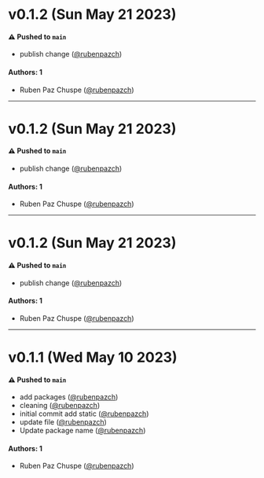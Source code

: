 # v0.1.2 (Sun May 21 2023)

#### ⚠️ Pushed to `main`

- publish change ([@rubenpazch](https://github.com/rubenpazch))

#### Authors: 1

- Ruben Paz Chuspe ([@rubenpazch](https://github.com/rubenpazch))

---

# v0.1.2 (Sun May 21 2023)

#### ⚠️ Pushed to `main`

- publish change ([@rubenpazch](https://github.com/rubenpazch))

#### Authors: 1

- Ruben Paz Chuspe ([@rubenpazch](https://github.com/rubenpazch))

---

# v0.1.2 (Sun May 21 2023)

#### ⚠️ Pushed to `main`

- publish change ([@rubenpazch](https://github.com/rubenpazch))

#### Authors: 1

- Ruben Paz Chuspe ([@rubenpazch](https://github.com/rubenpazch))

---

# v0.1.1 (Wed May 10 2023)

#### ⚠️ Pushed to `main`

- add packages ([@rubenpazch](https://github.com/rubenpazch))
- cleaning ([@rubenpazch](https://github.com/rubenpazch))
- initial commit add static ([@rubenpazch](https://github.com/rubenpazch))
- update file ([@rubenpazch](https://github.com/rubenpazch))
- Update package name ([@rubenpazch](https://github.com/rubenpazch))

#### Authors: 1

- Ruben Paz Chuspe ([@rubenpazch](https://github.com/rubenpazch))
